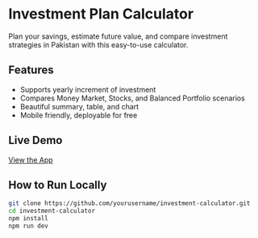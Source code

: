 # Investment Plan Calculator

Plan your savings, estimate future value, and compare investment strategies in Pakistan with this easy-to-use calculator.

## Features
- Supports yearly increment of investment
- Compares Money Market, Stocks, and Balanced Portfolio scenarios
- Beautiful summary, table, and chart
- Mobile friendly, deployable for free

## Live Demo
[View the App](https://investment-calculator-git-main-taimoors-projects-db68cf42.vercel.app/)

## How to Run Locally
```bash
git clone https://github.com/yourusername/investment-calculator.git
cd investment-calculator
npm install
npm run dev
